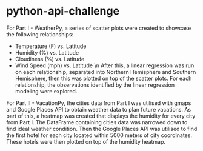 # python-api-challenge

For Part I - WeatherPy, a series of scatter plots were created to showcase the following relationships:
* Temperature (F) vs. Latitude
* Humidity (%) vs. Latitude
* Cloudiness (%) vs. Latitude
* Wind Speed (mph) vs. Latitude \n
After this, a linear regression was run on each relationship, separated into Northern Hemisphere and Southern Hemisphere, then this was plotted on top of the scatter plots.
For each relationship, the observations identified by the linear regression modeling were explored.

For Part II - VacationPy, the cities data from Part I was utilised with gmaps and Google Places API to obtain weather data to plan future vacations.
As part of this, a heatmap was created that displays the humidity for every city from Part I.
The DataFrame containing cities data was narrowed down to find ideal weather condition. Then the Google Places API was utilised to find the first hotel for each city located within 5000 meters of city coordinates.
These hotels were then plotted on top of the humidity heatmap.
